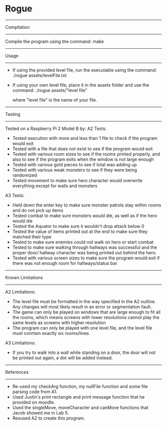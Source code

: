 # Rogue

************
Compilation
************

Compile the program using the command:
make

*********
Usage
*********
 - If using the provided level file, run the executable using the command:
./rogue assets/levelFile.txt

 - If using your own level file, place it in the assets folder and use the command:
./rogue assets/"level file"

   where "level file" is the name of your file.

*********
Testing
*********
Tested on a Raspberry Pi 2 Model B by:
A2 Tests:
 - Tested execution with more and less than 1 file to check if the program would exit
 - Tested with a file that does not exist to see if the program would exit
 - Tested with various room sizes to see if the rooms printed properly, and also to
    see if the program exits when the window is not large enough
 - Tested with various gold pieces to see if total was adding up
 - Tested with various weak monsters to see if they were being randomized
 - Tested movement to make sure hero character would overwrite everything except for
    walls and monsters

A3 Tests:
 - Held down the enter key to make sure monster patrols stay within rooms and do not
    pick up items
 - Tested combat to make sure monsters would die, as well as if the hero would die
 - Tested the Aquator to make sure it wouldn't drop attack below 0
 - Tested the value of items printed out at the end to make sure they matched their
    type
 - Tested to make sure enemies could not walk on hero or start combat
 - Tested to make sure walking through hallways was successful and the proper door/
    hallway character was being printed out behind the hero.
 - Tested with various screen sizes to make sure the program would exit if there was
    not enough room for hallways/status bar. 

*****************
Known Limitations
*****************
A2 Limitations:
 - The level file must be formatted in the way specified in the A2 outline. Any 
    changes will most likely result in an error or segmentation fault.
 - The game can only be played on windows that are large enough to fit all the rooms,
    which means screens with lower resolutions cannot play the same levels as screens
    with higher resolution
 - The program can only be played with one level file, and the level file must
    conrtain exactly six rooms/lines.

A3 Limitations:
 - If you try to walk into a wall while standing on a door, the door will not be
    printed out again, a dot will be added instead.

***********
References
***********
- Re-used my checkArg function, my nullFile function and some file parsing code from A1.
- Used Justin's print rectangle and print message function that he provided on moodle.
- Used the singleMove, moveCharacter and canMove functions that Jacob showed me in Lab 5.
- Resused A2 to create this program.
